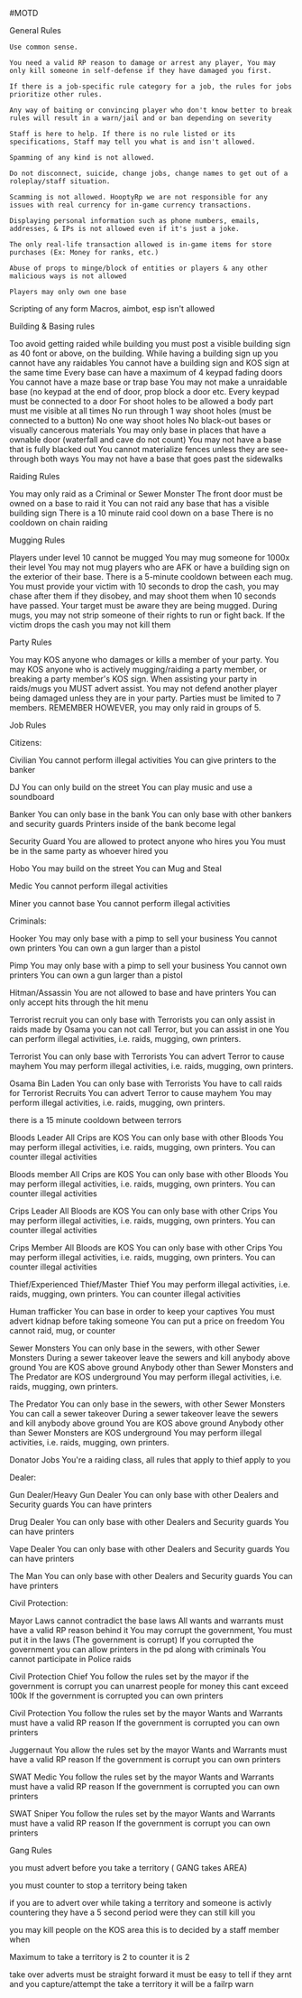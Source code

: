 #MOTD

 General Rules

  
    Use common sense.

    You need a valid RP reason to damage or arrest any player, You may only kill someone in self-defense if they have damaged you first.

    If there is a job-specific rule category for a job, the rules for jobs prioritize other rules.

    Any way of baiting or convincing player who don't know better to break rules will result in a warn/jail and or ban depending on severity

    Staff is here to help. If there is no rule listed or its specifications, Staff may tell you what is and isn't allowed.

    Spamming of any kind is not allowed.

    Do not disconnect, suicide, change jobs, change names to get out of a roleplay/staff situation.

    Scamming is not allowed. HooptyRp we are not responsible for any issues with real currency for in-game currency transactions.

    Displaying personal information such as phone numbers, emails, addresses, & IPs is not allowed even if it's just a joke.

    The only real-life transaction allowed is in-game items for store purchases (Ex: Money for ranks, etc.)

    Abuse of props to minge/block of entities or players & any other malicious ways is not allowed

    Players may only own one base

Scripting of any form Macros, aimbot, esp isn't allowed

Building & Basing rules

 
Too avoid getting raided while building you must post a visible building sign as 40 font or above, on the building.
While having a building sign up you cannot have any raidables
You cannot have a building sign and KOS sign at the same time
Every base can have a maximum of 4 keypad fading doors
You cannot have a maze base or trap base
You may not make a unraidable base (no keypad at the end of door, prop block a door etc.
Every keypad must be connected to a door
For shoot holes to be allowed a body part must me visible at all times
No run through 1 way shoot holes (must be connected to a button)
No one way shoot holes
No black-out bases or visually cancerous materials
You may only base in places that have a ownable door (waterfall and cave do not count)
You may not have a base that is fully blacked out
You cannot materialize fences unless they are see-through both ways 
You may not have a base that goes past the sidewalks

Raiding Rules

  
You may only raid as a Criminal or Sewer Monster
The front door must be owned on a base to raid it
You can not raid any base that has a visible building sign
There is a 10 minute raid cool down on a base
There is no cooldown on chain raiding

Mugging Rules

  
Players under level 10 cannot be mugged
You may mug someone for 1000x their level
You may not mug players who are AFK or have a building sign on the exterior of their base.
There is a 5-minute cooldown between each mug.
You must provide your victim with 10 seconds to drop the cash, you may chase after them if they disobey, and may shoot them when 10 seconds have passed.
Your target must be aware they are being mugged.
During mugs, you may not strip someone of their rights to run or fight back.
If the victim drops the cash you may not kill them

Party Rules

  
You may KOS anyone who damages or kills a member of your party.
You may KOS anyone who is actively mugging/raiding a party member, or breaking a party member's KOS sign.
When assisting your party in raids/mugs you MUST advert assist.
You may not defend another player being damaged unless they are in your party.
Parties must be limited to 7 members. REMEMBER HOWEVER, you may only raid in groups of 5.

Job Rules

  
Citizens:

  
Civilian
    You cannot perform illegal activities
    You can give printers to the banker

DJ
    You can only build on the street
    You can play music and use a soundboard

Banker
    You can only base in the bank
    You can only base with other bankers and security guards
    Printers inside of the bank become legal

Security Guard
    You are allowed to protect anyone who hires you
    You must be in the same party as whoever hired you

Hobo
    You may build on the street
    You can Mug and Steal

Medic
    You cannot perform illegal activities

Miner
    you cannot base
    You cannot perform illegal activities

 

Criminals:

  
Hooker
    You may only base with a pimp to sell your business
    You cannot own printers
    You can own a gun larger than a pistol

Pimp
    You may only base with a pimp to sell your business
    You cannot own printers
    You can own a gun larger than a pistol

Hitman/Assassin
    You are not allowed to base and have printers
    You can only accept hits through the hit menu

Terrorist recruit
    you can only base with Terrorists
    you can only assist in raids made by Osama
    you can not call Terror, but you can assist in one
    You can perform illegal activities, i.e. raids, mugging, own printers.
 
Terrorist
    You can only base with Terrorists
    You can advert Terror to cause mayhem
    You may perform illegal activities, i.e. raids, mugging, own printers.

Osama Bin Laden
    You can only base with Terrorists
    You have to call raids for Terrorist Recruits
    You can advert Terror to cause mayhem
    You may perform illegal activities, i.e. raids, mugging, own printers.

there is a 15 minute cooldown between terrors

Bloods Leader
    All Crips are KOS
    You can only base with other Bloods
    You may perform illegal activities, i.e. raids, mugging, own printers.
    You can counter illegal activities

Bloods member
    All Crips are KOS
    You can only base with other Bloods
    You may perform illegal activities, i.e. raids, mugging, own printers.
    You can counter illegal activities

Crips Leader
    All Bloods are KOS
    You can only base with other Crips
    You may perform illegal activities, i.e. raids, mugging, own printers.
    You can counter illegal activities

Crips Member
    All Bloods are KOS
    You can only base with other Crips
    You may perform illegal activities, i.e. raids, mugging, own printers.
    You can counter illegal activities

Thief/Experienced Thief/Master Thief
    You may perform illegal activities, i.e. raids, mugging, own printers.
    You can counter illegal activities

Human trafficker
    You can base in order to keep your captives
    You must advert kidnap before taking someone
    You can put a price on freedom
    You cannot raid, mug, or counter

Sewer Monsters
    You can only base in the sewers, with other Sewer Monsters
    During a sewer takeover leave the sewers and kill anybody above ground
    You are KOS above ground
    Anybody other than Sewer Monsters and The Predator are KOS underground
    You may perform illegal activities, i.e. raids, mugging, own printers.

The Predator
    You can only base in the sewers, with other Sewer Monsters
    You can call a sewer takeover
    During a sewer takeover leave the sewers and kill anybody above ground
    You are KOS above ground
    Anybody other than Sewer Monsters are KOS underground
    You may perform illegal activities, i.e. raids, mugging, own printers.

Donator Jobs
    You're a raiding class, all rules that apply to thief apply to you

 

Dealer:

  
Gun Dealer/Heavy Gun Dealer
    You can only base with other Dealers and Security guards
    You can have printers

Drug Dealer
    You can only base with other Dealers and Security guards
    You can have printers

Vape Dealer
    You can only base with other Dealers and Security guards
    You can have printers

The Man
    You can only base with other Dealers and Security guards
    You can have printers

 

Civil Protection:

  
Mayor
    Laws cannot contradict the base laws
    All wants and warrants must have a valid RP reason behind it
    You may corrupt the government, You must put it in the laws (The government is corrupt)
    If you corrupted the government you can allow printers in the pd along with criminals
    You cannot participate in Police raids

Civil Protection Chief
    You follow the rules set by the mayor
    if the government is corrupt you can unarrest people for money this cant exceed 100k
    If the government is corrupted you can own printers

Civil Protection
    You follow the rules set by the mayor
    Wants and Warrants must have a valid RP reason
    If the government is corrupted you can own printers

Juggernaut
    You allow the rules set by the mayor
    Wants and Warrants must have a valid RP reason
    If the government is corrupt you can own printers
 
SWAT Medic
    You follow the rules set by the mayor
    Wants and Warrants must have a valid RP reason
    If the government is corrupted you can own printers

SWAT Sniper
    You follow the rules set by the mayor
    Wants and Warrants must have a valid RP reason
    If the government is corrupt you can own printers

 

Gang Rules

you must advert before you take a territory ( GANG takes AREA)

you must counter to stop a territory being taken

if you are to advert over while taking a territory and someone is activly countering they have a 5 second period were they can still kill you

you may kill people on the KOS area this is to decided by a staff member when

Maximum to take a territory is 2 to counter it is 2

take over adverts must be straight forward it must be easy to tell if they arnt and you capture/attempt the take a territory it will be a failrp warn
